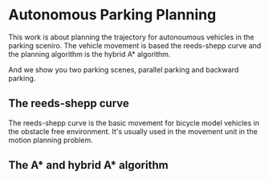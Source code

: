 # Autonomous Parking Planning
This work is about planning the trajectory for autonoumous vehicles in the parking sceniro. The vehicle movement is based the reeds-shepp curve and the planning algorithm is the hybrid A* algorithm. 

And we show you two parking scenes, parallel parking and backward parking.
## The reeds-shepp curve
The reeds-shepp curve is the basic movement for bicycle model vehicles in the obstacle free environment. It's usually used in the movement unit in the motion planning problem.
## The A* and hybrid A* algorithm

